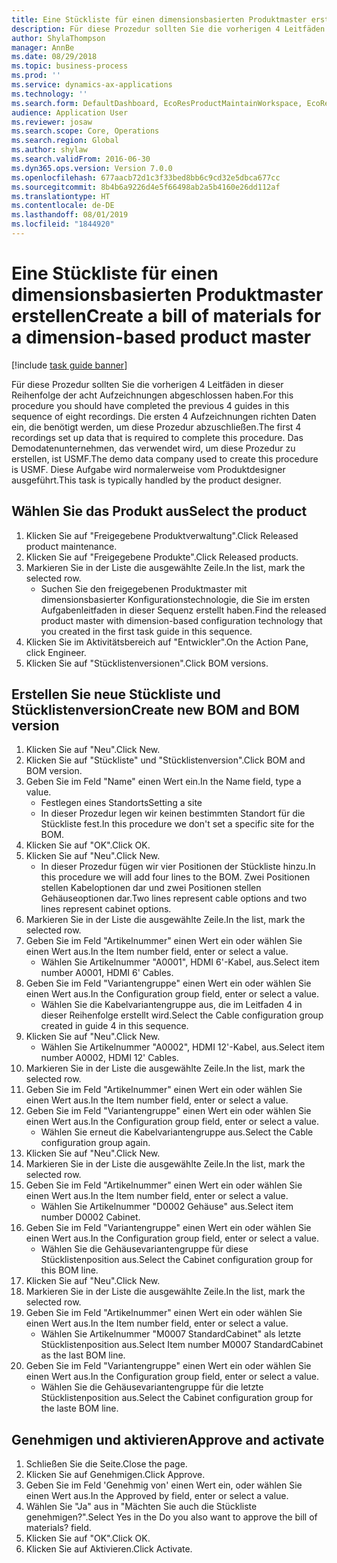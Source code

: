```yaml
---
title: Eine Stückliste für einen dimensionsbasierten Produktmaster erstellen
description: Für diese Prozedur sollten Sie die vorherigen 4 Leitfäden in dieser Reihenfolge der acht Aufzeichnungen abgeschlossen haben.
author: ShylaThompson
manager: AnnBe
ms.date: 08/29/2018
ms.topic: business-process
ms.prod: ''
ms.service: dynamics-ax-applications
ms.technology: ''
ms.search.form: DefaultDashboard, EcoResProductMaintainWorkspace, EcoResProductOpenCasesFormPart, EcoResProductDetailsExtended, BOMConsistOf, BOMTable, InventItemIdLookupSimple, HcmWorkerLookUp
audience: Application User
ms.reviewer: josaw
ms.search.scope: Core, Operations
ms.search.region: Global
ms.author: shylaw
ms.search.validFrom: 2016-06-30
ms.dyn365.ops.version: Version 7.0.0
ms.openlocfilehash: 677aacb72d1c3f33bed8bb6c9cd32e5dbca677cc
ms.sourcegitcommit: 8b4b6a9226d4e5f66498ab2a5b4160e26dd112af
ms.translationtype: HT
ms.contentlocale: de-DE
ms.lasthandoff: 08/01/2019
ms.locfileid: "1844920"
---
```

# <a name="create-a-bill-of-materials-for-a-dimension-based-product-master"></a><span data-ttu-id="02a17-103">Eine Stückliste für einen dimensionsbasierten Produktmaster erstellen</span><span class="sxs-lookup"><span data-stu-id="02a17-103">Create a bill of materials for a dimension-based product master</span></span>

[!include [task guide banner](../../includes/task-guide-banner.md)]

<span data-ttu-id="02a17-104">Für diese Prozedur sollten Sie die vorherigen 4 Leitfäden in dieser Reihenfolge der acht Aufzeichnungen abgeschlossen haben.</span><span class="sxs-lookup"><span data-stu-id="02a17-104">For this procedure you should have completed the previous 4 guides in this sequence of eight recordings.</span></span> <span data-ttu-id="02a17-105">Die ersten 4 Aufzeichnungen richten Daten ein, die benötigt werden, um diese Prozedur abzuschließen.</span><span class="sxs-lookup"><span data-stu-id="02a17-105">The first 4 recordings set up data that is required to complete this procedure.</span></span> <span data-ttu-id="02a17-106">Das Demodatenunternehmen, das verwendet wird, um diese Prozedur zu erstellen, ist USMF.</span><span class="sxs-lookup"><span data-stu-id="02a17-106">The demo data company used to create this procedure is USMF.</span></span> <span data-ttu-id="02a17-107">Diese Aufgabe wird normalerweise vom Produktdesigner ausgeführt.</span><span class="sxs-lookup"><span data-stu-id="02a17-107">This task is typically handled by the product designer.</span></span>


## <a name="select-the-product"></a><span data-ttu-id="02a17-108">Wählen Sie das Produkt aus</span><span class="sxs-lookup"><span data-stu-id="02a17-108">Select the product</span></span>
1. <span data-ttu-id="02a17-109">Klicken Sie auf "Freigegebene Produktverwaltung".</span><span class="sxs-lookup"><span data-stu-id="02a17-109">Click Released product maintenance.</span></span>
2. <span data-ttu-id="02a17-110">Klicken Sie auf "Freigegebene Produkte".</span><span class="sxs-lookup"><span data-stu-id="02a17-110">Click Released products.</span></span>
3. <span data-ttu-id="02a17-111">Markieren Sie in der Liste die ausgewählte Zeile.</span><span class="sxs-lookup"><span data-stu-id="02a17-111">In the list, mark the selected row.</span></span>
    * <span data-ttu-id="02a17-112">Suchen Sie den freigegebenen Produktmaster mit dimensionsbasierter Konfigurationstechnologie, die Sie im ersten Aufgabenleitfaden in dieser Sequenz erstellt haben.</span><span class="sxs-lookup"><span data-stu-id="02a17-112">Find the released product master with dimension-based configuration technology that you created in the first task guide in this sequence.</span></span>  
4. <span data-ttu-id="02a17-113">Klicken Sie im Aktivitätsbereich auf "Entwickler".</span><span class="sxs-lookup"><span data-stu-id="02a17-113">On the Action Pane, click Engineer.</span></span>
5. <span data-ttu-id="02a17-114">Klicken Sie auf "Stücklistenversionen".</span><span class="sxs-lookup"><span data-stu-id="02a17-114">Click BOM versions.</span></span>

## <a name="create-new-bom-and-bom-version"></a><span data-ttu-id="02a17-115">Erstellen Sie neue Stückliste und Stücklistenversion</span><span class="sxs-lookup"><span data-stu-id="02a17-115">Create new BOM and BOM version</span></span>
1. <span data-ttu-id="02a17-116">Klicken Sie auf "Neu".</span><span class="sxs-lookup"><span data-stu-id="02a17-116">Click New.</span></span>
2. <span data-ttu-id="02a17-117">Klicken Sie auf "Stückliste" und "Stücklistenversion".</span><span class="sxs-lookup"><span data-stu-id="02a17-117">Click BOM and BOM version.</span></span>
3. <span data-ttu-id="02a17-118">Geben Sie im Feld "Name" einen Wert ein.</span><span class="sxs-lookup"><span data-stu-id="02a17-118">In the Name field, type a value.</span></span>
    * <span data-ttu-id="02a17-119">Festlegen eines Standorts</span><span class="sxs-lookup"><span data-stu-id="02a17-119">Setting a site</span></span>  
    * <span data-ttu-id="02a17-120">In dieser Prozedur legen wir keinen bestimmten Standort für die Stückliste fest.</span><span class="sxs-lookup"><span data-stu-id="02a17-120">In this procedure we don't set a specific site for the BOM.</span></span>  
4. <span data-ttu-id="02a17-121">Klicken Sie auf "OK".</span><span class="sxs-lookup"><span data-stu-id="02a17-121">Click OK.</span></span>
5. <span data-ttu-id="02a17-122">Klicken Sie auf "Neu".</span><span class="sxs-lookup"><span data-stu-id="02a17-122">Click New.</span></span>
    * <span data-ttu-id="02a17-123">In dieser Prozedur fügen wir vier Positionen der Stückliste hinzu.</span><span class="sxs-lookup"><span data-stu-id="02a17-123">In this procedure we will add four lines to the BOM.</span></span> <span data-ttu-id="02a17-124">Zwei Positionen stellen Kabeloptionen dar und zwei Positionen stellen Gehäuseoptionen dar.</span><span class="sxs-lookup"><span data-stu-id="02a17-124">Two lines represent cable options and two lines represent cabinet options.</span></span>  
6. <span data-ttu-id="02a17-125">Markieren Sie in der Liste die ausgewählte Zeile.</span><span class="sxs-lookup"><span data-stu-id="02a17-125">In the list, mark the selected row.</span></span>
7. <span data-ttu-id="02a17-126">Geben Sie im Feld "Artikelnummer" einen Wert ein oder wählen Sie einen Wert aus.</span><span class="sxs-lookup"><span data-stu-id="02a17-126">In the Item number field, enter or select a value.</span></span>
    * <span data-ttu-id="02a17-127">Wählen Sie Artikelnummer "A0001", HDMI 6'-Kabel, aus.</span><span class="sxs-lookup"><span data-stu-id="02a17-127">Select item number A0001, HDMI 6' Cables.</span></span>  
8. <span data-ttu-id="02a17-128">Geben Sie im Feld "Variantengruppe" einen Wert ein oder wählen Sie einen Wert aus.</span><span class="sxs-lookup"><span data-stu-id="02a17-128">In the Configuration group field, enter or select a value.</span></span>
    * <span data-ttu-id="02a17-129">Wählen Sie die Kabelvariantengruppe aus, die im Leitfaden 4 in dieser Reihenfolge erstellt wird.</span><span class="sxs-lookup"><span data-stu-id="02a17-129">Select the Cable configuration group created in guide 4 in this sequence.</span></span>  
9. <span data-ttu-id="02a17-130">Klicken Sie auf "Neu".</span><span class="sxs-lookup"><span data-stu-id="02a17-130">Click New.</span></span>
    * <span data-ttu-id="02a17-131">Wählen Sie Artikelnummer "A0002", HDMI 12'-Kabel, aus.</span><span class="sxs-lookup"><span data-stu-id="02a17-131">Select item number A0002, HDMI 12' Cables.</span></span>  
10. <span data-ttu-id="02a17-132">Markieren Sie in der Liste die ausgewählte Zeile.</span><span class="sxs-lookup"><span data-stu-id="02a17-132">In the list, mark the selected row.</span></span>
11. <span data-ttu-id="02a17-133">Geben Sie im Feld "Artikelnummer" einen Wert ein oder wählen Sie einen Wert aus.</span><span class="sxs-lookup"><span data-stu-id="02a17-133">In the Item number field, enter or select a value.</span></span>
12. <span data-ttu-id="02a17-134">Geben Sie im Feld "Variantengruppe" einen Wert ein oder wählen Sie einen Wert aus.</span><span class="sxs-lookup"><span data-stu-id="02a17-134">In the Configuration group field, enter or select a value.</span></span>
    * <span data-ttu-id="02a17-135">Wählen Sie erneut die Kabelvariantengruppe aus.</span><span class="sxs-lookup"><span data-stu-id="02a17-135">Select the Cable configuration group again.</span></span>  
13. <span data-ttu-id="02a17-136">Klicken Sie auf "Neu".</span><span class="sxs-lookup"><span data-stu-id="02a17-136">Click New.</span></span>
14. <span data-ttu-id="02a17-137">Markieren Sie in der Liste die ausgewählte Zeile.</span><span class="sxs-lookup"><span data-stu-id="02a17-137">In the list, mark the selected row.</span></span>
15. <span data-ttu-id="02a17-138">Geben Sie im Feld "Artikelnummer" einen Wert ein oder wählen Sie einen Wert aus.</span><span class="sxs-lookup"><span data-stu-id="02a17-138">In the Item number field, enter or select a value.</span></span>
    * <span data-ttu-id="02a17-139">Wählen Sie Artikelnummer "D0002 Gehäuse" aus.</span><span class="sxs-lookup"><span data-stu-id="02a17-139">Select item number D0002 Cabinet.</span></span>  
16. <span data-ttu-id="02a17-140">Geben Sie im Feld "Variantengruppe" einen Wert ein oder wählen Sie einen Wert aus.</span><span class="sxs-lookup"><span data-stu-id="02a17-140">In the Configuration group field, enter or select a value.</span></span>
    * <span data-ttu-id="02a17-141">Wählen Sie die Gehäusevariantengruppe für diese Stücklistenposition aus.</span><span class="sxs-lookup"><span data-stu-id="02a17-141">Select the Cabinet configuration group for this BOM line.</span></span>  
17. <span data-ttu-id="02a17-142">Klicken Sie auf "Neu".</span><span class="sxs-lookup"><span data-stu-id="02a17-142">Click New.</span></span>
18. <span data-ttu-id="02a17-143">Markieren Sie in der Liste die ausgewählte Zeile.</span><span class="sxs-lookup"><span data-stu-id="02a17-143">In the list, mark the selected row.</span></span>
19. <span data-ttu-id="02a17-144">Geben Sie im Feld "Artikelnummer" einen Wert ein oder wählen Sie einen Wert aus.</span><span class="sxs-lookup"><span data-stu-id="02a17-144">In the Item number field, enter or select a value.</span></span>
    * <span data-ttu-id="02a17-145">Wählen Sie Artikelnummer "M0007 StandardCabinet" als letzte Stücklistenposition aus.</span><span class="sxs-lookup"><span data-stu-id="02a17-145">Select Item number M0007 StandardCabinet as the last BOM line.</span></span>  
20. <span data-ttu-id="02a17-146">Geben Sie im Feld "Variantengruppe" einen Wert ein oder wählen Sie einen Wert aus.</span><span class="sxs-lookup"><span data-stu-id="02a17-146">In the Configuration group field, enter or select a value.</span></span>
    * <span data-ttu-id="02a17-147">Wählen Sie die Gehäusevariantengruppe für die letzte Stücklistenposition aus.</span><span class="sxs-lookup"><span data-stu-id="02a17-147">Select the Cabinet configuration group for the laste BOM line.</span></span>  

## <a name="approve-and-activate"></a><span data-ttu-id="02a17-148">Genehmigen und aktivieren</span><span class="sxs-lookup"><span data-stu-id="02a17-148">Approve and activate</span></span>
1. <span data-ttu-id="02a17-149">Schließen Sie die Seite.</span><span class="sxs-lookup"><span data-stu-id="02a17-149">Close the page.</span></span>
2. <span data-ttu-id="02a17-150">Klicken Sie auf Genehmigen.</span><span class="sxs-lookup"><span data-stu-id="02a17-150">Click Approve.</span></span>
3. <span data-ttu-id="02a17-151">Geben Sie im Feld 'Genehmig von' einen Wert ein, oder wählen Sie einen Wert aus.</span><span class="sxs-lookup"><span data-stu-id="02a17-151">In the Approved by field, enter or select a value.</span></span>
4. <span data-ttu-id="02a17-152">Wählen Sie "Ja" aus in "Mächten Sie auch die Stückliste genehmigen?".</span><span class="sxs-lookup"><span data-stu-id="02a17-152">Select Yes in the Do you also want to approve the bill of materials? field.</span></span>
5. <span data-ttu-id="02a17-153">Klicken Sie auf "OK".</span><span class="sxs-lookup"><span data-stu-id="02a17-153">Click OK.</span></span>
6. <span data-ttu-id="02a17-154">Klicken Sie auf Aktivieren.</span><span class="sxs-lookup"><span data-stu-id="02a17-154">Click Activate.</span></span>

